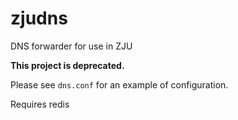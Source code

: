 # zjudns
DNS forwarder for use in ZJU

__This project is deprecated.__

Please see `dns.conf` for an example of configuration.

Requires redis

